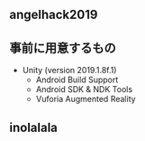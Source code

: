 angelhack2019
----

## 事前に用意するもの

- Unity (version 2019.1.8f.1)
    - Android Build Support
    - Android SDK & NDK Tools
    - Vuforia Augmented Reality

## inolalala